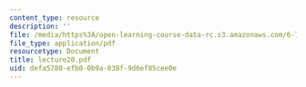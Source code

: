 ```yaml
---
content_type: resource
description: ''
file: /media/https%3A/open-learning-course-data-rc.s3.amazonaws.com/6-772-compound-semiconductor-devices-spring-2003/defa5780efb00b9a838f9d6ef85cee0e_lecture20.pdf
file_type: application/pdf
resourcetype: Document
title: lecture20.pdf
uid: defa5780-efb0-0b9a-838f-9d6ef85cee0e
---
```

